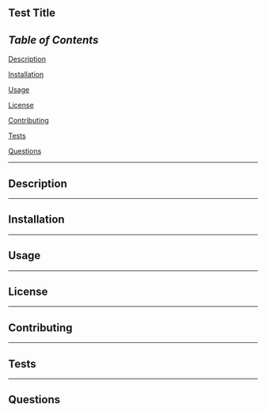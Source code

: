 
  
**Test Title**
---


*Table of Contents*
---
<a href="https://github.com/izztnkr">Description</a>

<a href="https://github.com/izztnkr">Installation</a>

<a href="https://github.com/izztnkr">Usage</a>

<a href="https://github.com/izztnkr">License</a>

<a href="https://github.com/izztnkr">Contributing</a>

<a href="https://github.com/izztnkr">Tests</a>

<a href="https://github.com/izztnkr">Questions</a>

---
**Description**
---
---
**Installation**
---
---
**Usage**
---
---
**License**
---
---
**Contributing**
---

---
**Tests**
---
---
**Questions**
---
  
  